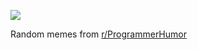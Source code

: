 ![](https://preview.redd.it/xkz9x2rbv8ae1.png?width=640&crop=smart&auto=webp&s=fbecb9e9e61a8b03cc18077bf651a482200d9261)

 Random memes from [r/ProgrammerHumor](https://www.reddit.com/r/ProgrammerHumor/)
